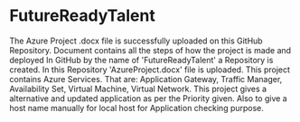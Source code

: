# FutureReadyTalent
The Azure Project .docx file is successfully uploaded on this GitHub Repository.
Document contains all the steps of how the project is made and deployed
In GitHub by the name of 'FutureReadyTalent' a Repository is created.
In this Repository 'AzureProject.docx' file is uploaded.
This project contains Azure Services.
That are: Application Gateway, Traffic Manager, Availability Set, Virtual Machine, Virtual Network.
This project gives a alternative and updated application as per the Priority given.
Also to give a host name manually for local host for Application checking purpose.
